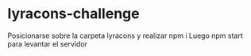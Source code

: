 # lyracons-challenge

Posicionarse sobre la carpeta lyracons y realizar npm i 
Luego npm start para levantar el servidor
